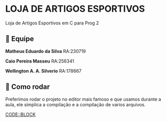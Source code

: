 # LOJA DE ARTIGOS ESPORTIVOS
Loja de Artigos Esportivos em C para Prog 2

## :two_men_holding_hands: Equipe

**Matheus Eduardo da Silva**  RA:230719

**Caio Pereira Masseu**       RA:256341

**Wellington A. A. Silverio** RA:178667


## :rocket: Como rodar
Preferimos rodar o projeto no editor mais famoso e que usamos durante a aula, ele simplica a compilação e a compilação de varios arquivos.

[CODE::BLOCK](http://www.codeblocks.org)
